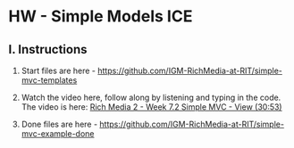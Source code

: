 # HW - Simple Models ICE

## I. Instructions

1) Start files are here - https://github.com/IGM-RichMedia-at-RIT/simple-mvc-templates

2) Watch the video here, follow along by listening and typing in the code. The video is here: [Rich Media 2 - Week 7.2 Simple MVC - View (30:53)](https://www.youtube.com/watch?v=pvC7moS6FeQ)

3) Done files are here - https://github.com/IGM-RichMedia-at-RIT/simple-mvc-example-done
